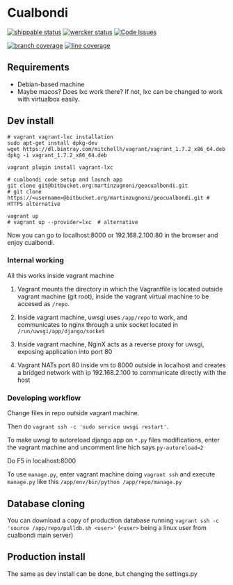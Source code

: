# Cualbondi

[![shippable status](https://img.shields.io/shippable/56265e141895ca44741ed3a6/master.svg "shippable status")](https://app.shippable.com/projects/56265e141895ca44741ed3a6)
[![wercker status](https://app.wercker.com/status/6e4c78c81a92f06e92b971d476378f14/s/master "wercker status")](https://app.wercker.com/project/bykey/6e4c78c81a92f06e92b971d476378f14)
[![Code Issues](https://www.quantifiedcode.com/api/v1/project/695d8e00ab444a4584ceb9b70c39ce63/badge.svg)](https://www.quantifiedcode.com/app/project/695d8e00ab444a4584ceb9b70c39ce63)

[![branch coverage](http://cbcov.bitballoon.com/coverage-branch.svg)](http://cbcov.bitballoon.com/)
[![line coverage](http://cbcov.bitballoon.com/coverage-lines.svg)](http://cbcov.bitballoon.com/)


## Requirements

* Debian-based machine
* Maybe macos? Does lxc work there? If not, lxc can be changed to work with virtualbox easily.

## Dev install

    # vagrant vagrant-lxc installation
    sudo apt-get install dpkg-dev
    wget https://dl.bintray.com/mitchellh/vagrant/vagrant_1.7.2_x86_64.deb
    dpkg -i vagrant_1.7.2_x86_64.deb
    
    vagrant plugin install vagrant-lxc
    
    # cualbondi code setup and launch app
    git clone git@bitbucket.org:martinzugnoni/geocualbondi.git
    # git clone https://<username>@bitbucket.org/martinzugnoni/geocualbondi.git # HTTPS alternative
    
    vagrant up
    # vagrant up --provider=lxc  # alternative
    
Now you can go to localhost:8000 or 192.168.2.100:80 in the browser and enjoy cualbondi.

### Internal working

All this works inside vagrant machine

1. Vagrant mounts the directory in which the Vagrantfile is located outside vagrant machine (git root), inside the vagrant virtual machine to be accesed as `/repo`.

2. Inside vagrant machine, uwsgi uses `/app/repo` to work, and communicates to nginx through a unix socket located in `/run/uwsgi/app/django/socket`

3. Inside vagrant machine, NginX acts as a reverse proxy for uwsgi, exposing application into port 80

4. Vagrant NATs port 80 inside vm to 8000 outside in localhost and creates a bridged network with ip 192.168.2.100 to communicate directly with the host

### Developing workflow

Change files in repo outside vagrant machine.

Then do `vagrant ssh -c 'sudo service uwsgi restart'`.

To make uwsgi to autoreload django app on `*.py` files modifications, enter the vagrant machine and uncomment line hich says `py-autoreload=2`

Do F5 in localhost:8000

To use `manage.py`, enter vagrant machine doing `vagrant ssh` and execute `manage.py` like this `/app/env/bin/python /app/repo/manage.py`

## Database cloning

You can download a copy of production database running `vagrant ssh -c 'source /app/repo/pulldb.sh <user>'` (`<user>` being a linux user from cualbondi main server)

## Production install

The same as dev install can be done, but changing the settings.py
